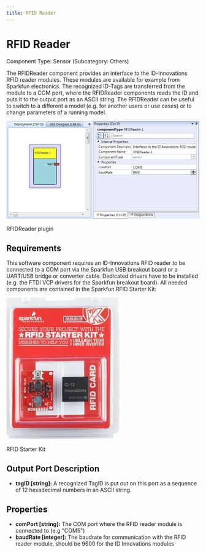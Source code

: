 ```yaml
---
title: RFID Reader
---
```


# RFID Reader

Component Type: Sensor (Subcategory: Others)

The RFIDReader component provides an interface to the ID-Innovations RFID reader modules. These modules are available for example from Sparkfun electronics. The recognized ID-Tags are transferred from the module to a COM port, where the RFIDReader components reads the ID and puts it to the output port as an ASCII string. The RFIDReader can be useful to switch to a different a model (e.g. for another users or use cases) or to change parameters of a running model.

![Screenshot: RFIDReader plugin](./img/rfidreader.jpg "Screenshot: RFIDReader plugin")

RFIDReader plugin

## Requirements

This software component requires an ID-Innovations RFID reader to be connected to a COM port via the Sparkfun USB breakout board or a UART/USB bridge or converter cable. Dedicated drivers have to be installed (e.g. the FTDI VCP drivers for the Sparkfun breakout board). All needed components are contained in the Sparkfun RFID Starter Kit:

![RFID Starter Kit](./img/rfidreader_kit.jpg "RFID Starter Kit")

RFID Starter Kit

## Output Port Description

*   **tagID \[string\]:** A recognized TagID is put out on this port as a sequence of 12 hexadecimal numbers in an ASCII string.

## Properties

*   **comPort \[string\]:** The COM port where the RFID reader module is connected to (e.g "COM5")
*   **baudRate \[integer\]:** The baudrate for communication with the RFID reader module, should be 9600 for the ID Innovations modules